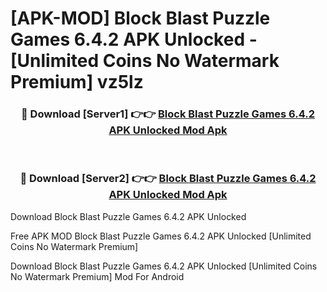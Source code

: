 # [APK-MOD] Block Blast  Puzzle Games 6.4.2 APK Unlocked - [Unlimited Coins No Watermark Premium] vz5lz



<div align="center">
<h3>🔴 Download [Server1] 👉👉 <a href="https://momento.my/?title=Block_Blast__Puzzle_Games_6.4.2_APK_Unlocked">Block Blast  Puzzle Games 6.4.2 APK Unlocked Mod Apk</a></h3><br>

<h3>🔴 Download [Server2] 👉👉 <a href="https://momento.my/?title=Block_Blast__Puzzle_Games_6.4.2_APK_Unlocked">Block Blast  Puzzle Games 6.4.2 APK Unlocked Mod Apk</a></h3>
</div>



Download Block Blast  Puzzle Games 6.4.2 APK Unlocked 

Free APK MOD Block Blast  Puzzle Games 6.4.2 APK Unlocked [Unlimited Coins No Watermark Premium]

Download Block Blast  Puzzle Games 6.4.2 APK Unlocked [Unlimited Coins No Watermark Premium] Mod For Android
